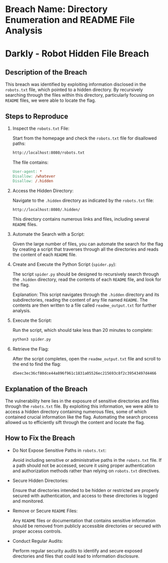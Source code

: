 # Breach Name: Directory Enumeration and README File Analysis
# Darkly - Robot Hidden File Breach

## Description of the Breach

This breach was identified by exploiting information disclosed in the `robots.txt` file, which pointed to a hidden directory. By recursively searching through the files within this directory, particularly focusing on `README` files, we were able to locate the flag.

## Steps to Reproduce

1. Inspect the `robots.txt` File:

	Start from the homepage and check the `robots.txt` file for disallowed paths:
	```bash
	http://localhost:8080/robots.txt
	```
	The file contains:
	```makefile
	User-agent: *
	Disallow: /whatever
	Disallow: /.hidden
	```

2. Access the Hidden Directory:

	Navigate to the `.hidden` directory as indicated by the `robots.txt` file:
	```bash
	http://localhost:8080/.hidden/
	```
	This directory contains numerous links and files, including several `README` files.

3. Automate the Search with a Script:

	Given the large number of files, you can automate the search for the flag by creating a script that traverses through all the directories and reads the content of each `README` file.

4. Create and Execute the Python Script (`spider.py`):

	The script `spider.py` should be designed to recursively search through the `.hidden` directory, read the contents of each `README` file, and look for the flag.

	Explanation: This script navigates through the `.hidden` directory and its subdirectories, reading the content of any file named `README`. The contents are then written to a file called `readme_output.txt` for further analysis.

5. Execute the Script:

	Run the script, which should take less than 20 minutes to complete:
	```bash
	python3 spider.py
	```

6. Retrieve the Flag:

	After the script completes, open the `readme_output.txt` file and scroll to the end to find the flag:
	```
	d5eec3ec36cf80dce44a896f961c1831a05526ec215693c8f2c39543497d4466
	```

## Explanation of the Breach

The vulnerability here lies in the exposure of sensitive directories and files through the `robots.txt` file. By exploiting this information, we were able to access a hidden directory containing numerous files, some of which contained crucial information like the flag. Automating the search process allowed us to efficiently sift through the content and locate the flag.

## How to Fix the Breach

- Do Not Expose Sensitive Paths in `robots.txt`:

  Avoid including sensitive or administrative paths in the `robots.txt` file. If a path should not be accessed, secure it using proper authentication and authorization methods rather than relying on `robots.txt` directives.

- Secure Hidden Directories:

  Ensure that directories intended to be hidden or restricted are properly secured with authentication, and access to these directories is logged and monitored.

- Remove or Secure `README` Files:

  Any `README` files or documentation that contains sensitive information should be removed from publicly accessible directories or secured with proper access controls.

- Conduct Regular Audits:

  Perform regular security audits to identify and secure exposed directories and files that could lead to information disclosure.